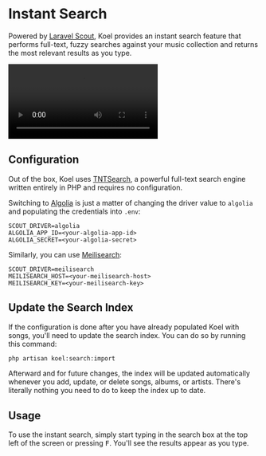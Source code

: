 # Instant Search

Powered by [Laravel Scout](https://github.com/laravel/scout), Koel provides an instant search feature that performs full-text,
fuzzy searches against your music collection and returns the most relevant results as you type.

<video controls playsinline>
  <source src="../assets/videos/search.webm" type="video/webm"/>
  <source src="../assets/videos/search.mp4" type="video/mp4"/>
</video>

## Configuration

Out of the box, Koel uses [TNTSearch](https://github.com/teamtnt/tntsearch), a powerful full-text search engine written entirely in PHP and requires no configuration.

Switching to [Algolia](https://www.algolia.com/) is just a matter of changing the driver value to `algolia` and populating the credentials into `.env`:

```
SCOUT_DRIVER=algolia
ALGOLIA_APP_ID=<your-algolia-app-id>
ALGOLIA_SECRET=<your-algolia-secret>
```

Similarly, you can use [Meilisearch](https://www.meilisearch.com/):

```
SCOUT_DRIVER=meilisearch
MEILISEARCH_HOST=<your-meilisearch-host>
MEILISEARCH_KEY=<your-meilisearch-key>
```

## Update the Search Index

If the configuration is done after you have already populated Koel with songs, you'll need to update the search index.
You can do so by running this command:

```bash
php artisan koel:search:import
```

Afterward and for future changes, the index will be updated automatically whenever you add, update, or delete songs, albums, or artists.
There's literally nothing you need to do to keep the index up to date.

## Usage

To use the instant search, simply start typing in the search box at the top left of the screen or pressing <kbd>F</kbd>.
You'll see the results appear as you type.
